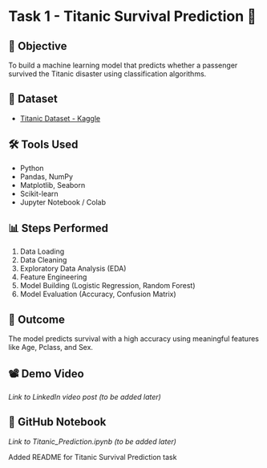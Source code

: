 # Task 1 - Titanic Survival Prediction 🚢

## 📌 Objective
To build a machine learning model that predicts whether a passenger survived the Titanic disaster using classification algorithms.

## 📂 Dataset
- [Titanic Dataset - Kaggle](https://www.kaggle.com/datasets/yasserh/titanic-dataset)

## 🛠️ Tools Used
- Python
- Pandas, NumPy
- Matplotlib, Seaborn
- Scikit-learn
- Jupyter Notebook / Colab

## 📊 Steps Performed
1. Data Loading
2. Data Cleaning
3. Exploratory Data Analysis (EDA)
4. Feature Engineering
5. Model Building (Logistic Regression, Random Forest)
6. Model Evaluation (Accuracy, Confusion Matrix)

## 📌 Outcome
The model predicts survival with a high accuracy using meaningful features like Age, Pclass, and Sex.

## 📽️ Demo Video
_Link to LinkedIn video post (to be added later)_

## 📎 GitHub Notebook
_Link to Titanic_Prediction.ipynb (to be added later)_

Added README for Titanic Survival Prediction task
